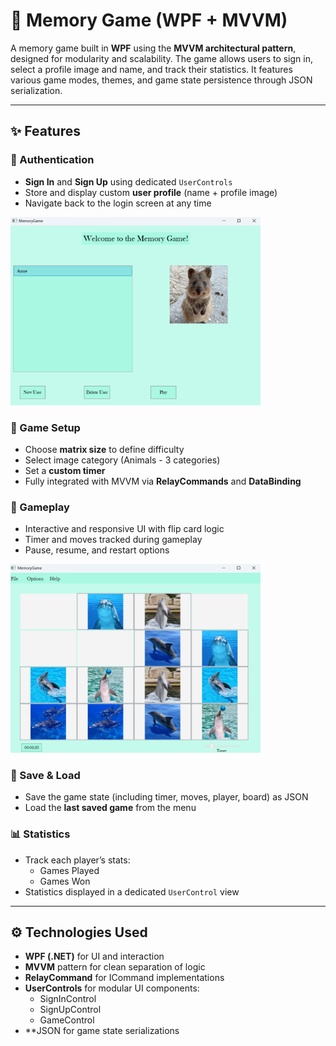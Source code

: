 # 🧠 Memory Game (WPF + MVVM)

A memory game built in **WPF** using the **MVVM architectural pattern**, designed for modularity and scalability. The game allows users to sign in, select a profile image and name, and track their statistics. It features various game modes, themes, and game state persistence through JSON serialization.

---

## ✨ Features

### 🔐 Authentication
- **Sign In** and **Sign Up** using dedicated `UserControls`
- Store and display custom **user profile** (name + profile image)
- Navigate back to the login screen at any time

<img src="Game/images/game1.png" alt="SignInUp" width="400"/>

### 🎯 Game Setup
- Choose **matrix size** to define difficulty
- Select image category (Animals - 3 categories)
- Set a **custom timer**
- Fully integrated with MVVM via **RelayCommands** and **DataBinding**

### 🧩 Gameplay
- Interactive and responsive UI with flip card logic
- Timer and moves tracked during gameplay
- Pause, resume, and restart options

<img src="Game/images/game2.png" alt="GamePlay" width="400"/>

### 💾 Save & Load
- Save the game state (including timer, moves, player, board) as JSON
- Load the **last saved game** from the menu

### 📊 Statistics
- Track each player’s stats:
  - Games Played
  - Games Won
- Statistics displayed in a dedicated `UserControl` view

---

## ⚙️ Technologies Used

- **WPF (.NET)** for UI and interaction
- **MVVM** pattern for clean separation of logic
- **RelayCommand** for ICommand implementations
- **UserControls** for modular UI components:
  - SignInControl
  - SignUpControl
  - GameControl
- **JSON for game state serializations

